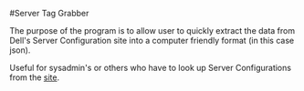 #Server Tag Grabber

The purpose of the program is to allow user to quickly extract the data from Dell's Server Configuration site 
into a computer friendly format (in this case json).

Useful for sysadmin's or others who have to look up Server Configurations from the [site](http://www.dell.com/support/home/us/en/19/product-support/servicetag/ABCDEF1/configuration).


